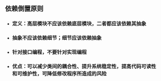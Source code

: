 ## 依赖倒置原则

- ### 定义：高层模块不应该依赖底层模块，二者都应该依赖其抽象

- ### 抽象不应该依赖细节；细节应该依赖抽象

- ### 针对接口编程，不要针对实现编程

- ### 优点：可以减少类间的耦合性、提升系统稳定性，提高代码可读性和可维护性，可降低修改程序所造成的风险